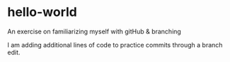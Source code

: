 # hello-world
An exercise on familiarizing myself with gitHub &amp; branching

I am adding additional lines of code to practice commits through a branch edit.
